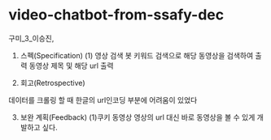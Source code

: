 # video-chatbot-from-ssafy-dec
구미_3_이승진, 

1. 스펙(Specification)
(1) 영상 검색 봇
키워드 검색으로 해당 동영상을 검색하여 출력
동영상 제목 및 해당 url 출력

2. 회고(Retrospective)

데이터를 크롤링 할 때 한글의 url인코딩 부분에 어려움이 있었다

3. 보완 계획(Feedback)
(1)쿠키 동영상
영상의 url 대신 바로 동영상을 볼 수 있게 개발하고 싶다.
